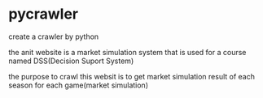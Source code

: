 # pycrawler
create a crawler by python 

the anit website is a market simulation system that is used for a course named DSS(Decision Suport System)

the purpose to crawl this websit is to get market simulation result of each season for each game(market simulation) 
